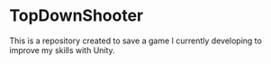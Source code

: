 # TopDownShooter
This is a repository created to save a game I currently developing to improve my skills with Unity.
